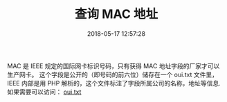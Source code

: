 ﻿---
title: 查询 MAC 地址
date: 2018-05-17 12:57:28
categories:
- Tip
tags: 
- 网络
- Code
- Standard
---


MAC 是 IEEE 规定的国际网卡标识号码，只有获得 MAC 地址字段的厂家才可以生产网卡。
这个字段是公开的（即号码的前六位）储存在一个 oui.txt 文件里， IEEE 内部是用 PHP 解析的，这个文件标注了字段所属公司的名称，地址等信息.如果需要可以访问：
	[oui.txt](http://standards-oui.ieee.org/oui/oui.txt)